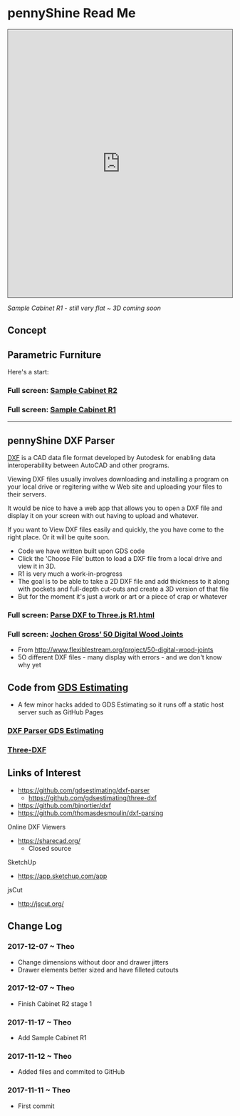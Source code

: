 <span style=display:none; >[You are now in a GitHub source code view - click this link to view Read Me file as a web page]( https://jaanga.github.io/demo/pennyshine "View file as a web page." ) </span>


# pennyShine Read Me


<iframe class=iframeReadMe src=https://jaanga.github.io/demo/pennyshine/sample-cabinet/sample-cabinet-r1.html width=100% height=600px style="border: 1px solid #555;" >iframe does not appear when viewed on github.com</iframe>

_Sample Cabinet R1 - still very flat ~ 3D coming soon_

## Concept

## Parametric Furniture

Here's a start:


### Full screen: [Sample Cabinet R2]( https://jaanga.github.io/demo/pennyshine/sample-cabinet/sample-cabinet-r2.html )

### Full screen: [Sample Cabinet R1]( https://jaanga.github.io/demo/pennyshine/sample-cabinet/sample-cabinet-r1.html )

***

## pennyShine DXF Parser

[DXF]( https://en.wikipedia.org/wiki/AutoCAD_DXF ) is a CAD data file format developed by Autodesk for enabling data interoperability between AutoCAD and other programs.

Viewing DXF files usually involves downloading and installing a program on your local drive or regitering withe w Web site and uploading your files to their servers.

It would be nice to have a web app that allows you to open a DXF file and display it on your screen with out having to upload and whatever.

If you want to View DXF files easily and quickly, the you have come to the right place. Or it will be quite soon.


* Code we have written built upon GDS code
* Click the 'Choose File' button to load a DXF file from a local drive and view it in 3D.
* R1 is very much a work-in-progress
* The goal is to be able to take a 2D DXF file and add thickness to it along with pockets and full-depth cut-outs and create a 3D version of that file
* But for the moment it's just a work or art or a piece of crap or whatever

### Full screen: [Parse DXF to Three.js R1.html]( https://jaanga.github.io/demo/pennyshine/parse-dxf-to-threejs/parse-dxf-to-threejs-r1.html )


### Full screen: [Jochen Gross’ 50 Digital Wood Joints]( https://jaanga.github.io/demo/pennyshine/dxf-samples/2D_DXF10/dxf-viewer-github-api-samples.html )

* From <http://www.flexiblestream.org/project/50-digital-wood-joints>
* 5O different DXF files - many display with errors - and we don't know why yet

## Code from [GDS Estimating]( https://github.com/gdsestimating )

* A few minor hacks added to GDS Estimating so it runs off a static host server such as GitHub Pages

### [DXF Parser GDS Estimating]( https://jaanga.github.io/demo/pennyshine/three-dxf/parse-dxf-to-threejs-gdsestimating.html )

### [Three-DXF]( https://jaanga.github.io/demo/pennyshine/three-dxf/three-dxf.html )


## Links of Interest

* <https://github.com/gdsestimating/dxf-parser>
	* <https://github.com/gdsestimating/three-dxf>
* <https://github.com/bjnortier/dxf>
* <https://github.com/thomasdesmoulin/dxf-parsing>

Online DXF Viewers

* <https://sharecad.org/>
	* Closed source


SketchUp

* <https://app.sketchup.com/app>

jsCut

* http://jscut.org/


## Change Log


### 2017-12-07 ~ Theo

* Change dimensions without door and drawer jitters
* Drawer elements better sized and have filleted cutouts

### 2017-12-07 ~ Theo

* Finish Cabinet R2 stage 1

### 2017-11-17 ~ Theo

* Add Sample Cabinet R1

### 2017-11-12 ~ Theo

* Added files and commited to GitHub


### 2017-11-11 ~ Theo

* First commit